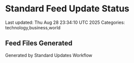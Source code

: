 # Standard Feed Update Status
Last updated: Thu Aug 28 23:34:10 UTC 2025
Categories: technology,business,world

## Feed Files Generated

Generated by Standard Updates Workflow
